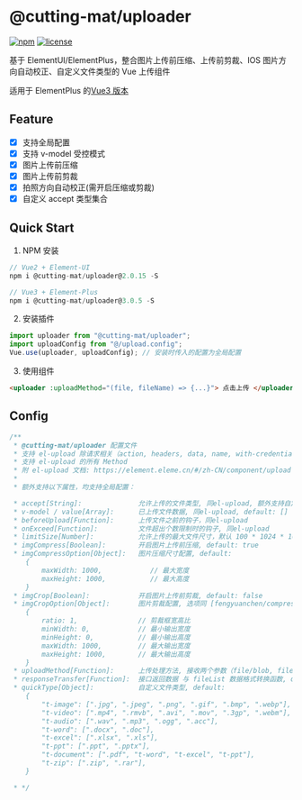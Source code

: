 # @cutting-mat/uploader

[![npm](https://img.shields.io/npm/v/@cutting-mat/uploader.svg)](https://www.npmjs.com/package/@cutting-mat/uploader) [![license](https://img.shields.io/github/license/cutting-mat/uploader.svg)]()

基于 ElementUI/ElementPlus，整合图片上传前压缩、上传前剪裁、IOS 图片方向自动校正、自定义文件类型的 Vue 上传组件

适用于 ElementPlus 的[Vue3 版本](https://github.com/cutting-mat/uploader-plus)

## Feature

- [x] 支持全局配置
- [x] 支持 v-model 受控模式
- [x] 图片上传前压缩
- [x] 图片上传前剪裁
- [x] 拍照方向自动校正(需开启压缩或剪裁)
- [x] 自定义 accept 类型集合

## Quick Start

1. NPM 安装

```js
// Vue2 + Element-UI
npm i @cutting-mat/uploader@2.0.15 -S

// Vue3 + Element-Plus
npm i @cutting-mat/uploader@3.0.5 -S

```

2. 安装插件

```js
import uploader from "@cutting-mat/uploader";
import uploadConfig from "@/upload.config";
Vue.use(uploader, uploadConfig); // 安装时传入的配置为全局配置
```

3. 使用组件

```html
<uploader :uploadMethod="(file, fileName) => {...}"> 点击上传 </uploader>
```

## Config

```js
/**
 * @cutting-mat/uploader 配置文件
 * 支持 el-upload 除请求相关（action, headers, data, name, with-credentials, http-request）以外的所有 Prop
 * 支持 el-upload 的所有 Method
 * 附 el-upload 文档: https://element.eleme.cn/#/zh-CN/component/upload
 *
 * 额外支持以下属性，均支持全局配置：

 * accept[String]:              允许上传的文件类型, 同el-upload, 额外支持自定义文件类型（见下方 quickType ）
 * v-model / value[Array]:      已上传文件数据, 同el-upload, default: []
 * beforeUpload[Function]:      上传文件之前的钩子，同el-upload
 * onExceed[Function]:          文件超出个数限制时的钩子, 同el-upload
 * limitSize[Number]:           允许上传的最大文件尺寸，默认 100 * 1024 * 1024（100M）
 * imgCompress[Boolean]:        开启图片上传前压缩, default: true
 * imgCompressOption[Object]:   图片压缩尺寸配置, default:
    {
        maxWidth: 1000,            // 最大宽度
        maxHeight: 1000,           // 最大高度
    }
 * imgCrop[Boolean]:            开启图片上传前剪裁, default: false
 * imgCropOption[Object]:       图片剪裁配置, 选项同 [fengyuanchen/compressorjs], default:
    {
        ratio: 1,               // 剪裁框宽高比
        minWidth: 0,            // 最小输出宽度
        minHeight: 0,           // 最小输出高度
        maxWidth: 1000,         // 最大输出宽度
        maxHeight: 1000,        // 最大输出高度
    }
 * uploadMethod[Function]:      上传处理方法, 接收两个参数（file/blob, fileName），default: 无
 * responseTransfer[Function]:  接口返回数据 与 fileList 数据格式转换函数, default: (response) => return response;
 * quickType[Object]:           自定义文件类型, default:
    {
        "t-image": [".jpg", ".jpeg", ".png", ".gif", ".bmp", ".webp"],
        "t-video": [".mp4", ".rmvb", ".avi", ".mov", ".3gp", ".webm"],
        "t-audio": [".wav", ".mp3", ".ogg", ".acc"],
        "t-word": [".docx", ".doc"],
        "t-excel": [".xlsx", ".xls"],
        "t-ppt": [".ppt", ".pptx"],
        "t-document": [".pdf", "t-word", "t-excel", "t-ppt"],
        "t-zip": [".zip", ".rar"],
    }

 * */
```
